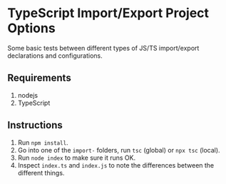 # TypeScript Import/Export Project Options

Some basic tests between different types of JS/TS import/export declarations and configurations.

## Requirements

1. nodejs
2. TypeScript

## Instructions

1. Run `npm install`.
2. Go into one of the `import-` folders, run `tsc` (global) or `npx tsc` (local).
3. Run `node index` to make sure it runs OK.
4. Inspect `index.ts` and `index.js` to note the differences between the different things.
